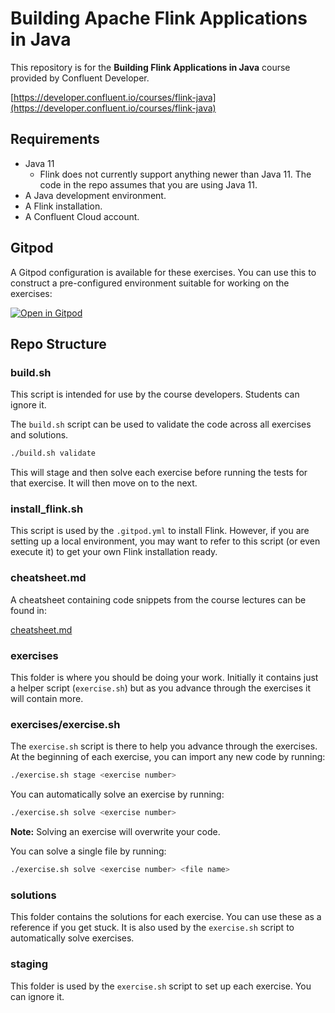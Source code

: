 # Building Apache Flink Applications in Java

This repository is for the **Building Flink Applications in Java** course provided by Confluent Developer.

[https://developer.confluent.io/courses/flink-java](https://developer.confluent.io/courses/flink-java)

## Requirements

- Java 11 
	- Flink does not currently support anything newer than Java 11. The code in the repo assumes that you are using Java 11.
- A Java development environment.
- A Flink installation.
- A Confluent Cloud account.

## Gitpod

A Gitpod configuration is available for these exercises. You can use this to construct a pre-configured environment suitable for working on the exercises:

[![Open in Gitpod](https://gitpod.io/button/open-in-gitpod.svg)](https://gitpod.io/#https://github.com/confluentinc/learn-building-flink-applications-in-java-exercises)

## Repo Structure

### build.sh

This script is intended for use by the course developers. Students can ignore it.

The `build.sh` script can be used to validate the code across all exercises and solutions.

```bash
./build.sh validate
```

This will stage and then solve each exercise before running the tests for that exercise. It will then move on to the next.

### install_flink.sh

This script is used by the `.gitpod.yml` to install Flink. However, if you are setting up a local environment, you may want to refer to this script (or even execute it) to get your own Flink installation ready.

### cheatsheet.md

A cheatsheet containing code snippets from the course lectures can be found in:

[cheatsheet.md](cheatsheet.md)

### exercises

This folder is where you should be doing your work. Initially it contains just a helper script (`exercise.sh`) but as you advance through the exercises it will contain more.

### exercises/exercise.sh

The `exercise.sh` script is there to help you advance through the exercises. At the beginning of each exercise, you can import any new code by running:

```bash
./exercise.sh stage <exercise number>
```

You can automatically solve an exercise by running:

```bash
./exercise.sh solve <exercise number>
```

**Note:** Solving an exercise will overwrite your code.

You can solve a single file by running:

```bash
./exercise.sh solve <exercise number> <file name>
```

### solutions

This folder contains the solutions for each exercise. You can use these as a reference if you get stuck. It is also used by the `exercise.sh` script to automatically solve exercises.

### staging

This folder is used by the `exercise.sh` script to set up each exercise. You can ignore it.